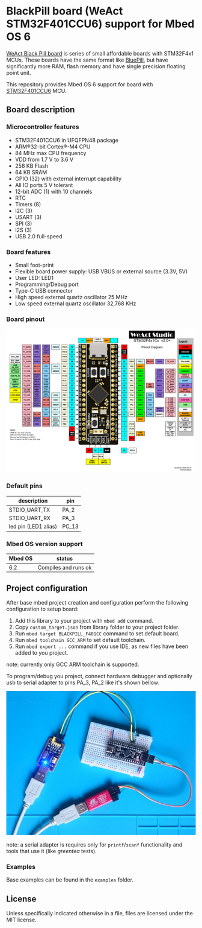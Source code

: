# BlackPill board (WeAct STM32F401CCU6) support for Mbed OS 6

[WeAct Black Pill board](https://github.com/WeActTC/MiniF4-STM32F4x1) is series of small affordable boards with STM32F4x1 MCUs.
These boards have the same format like [BluePill](https://stm32duinoforum.com/forum/wiki_subdomain/index_title_Blue_Pill.html),
but have significantly more RAM, flash memory and have single precision floating point unit.

This repository provides Mbed OS 6 support for board with [STM32F401CCU6](https://www.st.com/en/microcontrollers-microprocessors/stm32f401cc.html) MCU.

## Board description

### Microcontroller features

* STM32F401CCU6 in UFQFPN48 package
* ARM®32-bit Cortex®-M4 CPU
* 84 MHz max CPU frequency
* VDD from 1.7 V to 3.6 V
* 256 KB Flash
* 64 KB SRAM
* GPIO (32) with external interrupt capability
* All IO ports 5 V tolerant
* 12-bit ADC (1) with 10 channels
* RTC
* Timers (8)
* I2C (3)
* USART (3)
* SPI (3)
* I2S (3)
* USB 2.0 full-speed

### Board features

* Small foot-print
* Flexible board power supply: USB VBUS or external source (3.3V, 5V)
* User LED: LED1
* Programming/Debug port
* Type-C USB connector
* High speed external quartz oscillator 25 MHz
* Low speed external quartz oscillator 32,768 KHz

### Board pinout

![Board pintout](docs/STM32F4x1_PinoutDiagram_RichardBalint.png)

### Default pins

| description | pin |
|---|---|
| STDIO_UART_TX | PA_2 |
| STDIO_UART_RX | PA_3 |
| led pin (LED1 alias) | PC_13 |

### Mbed OS version support

| Mbed OS | status |
|---|---|
| 6.2 | Compiles and runs ok |

## Project configuration

After base mbed project creation and configuration perform the following configuration to setup board:

1. Add this library to your project with `mbed add` command.
2. Copy `custom_target.json` from library folder to your project folder.
3. Run `mbed target BLACKPILL_F401CC` command to set default board.
4. Run `mbed toolchain GCC_ARM` to set default toolchain.
5. Run `mbed export ...` command if you use IDE, as new files have been added to you project.

note: currently only GCC ARM toolchain is supported.

To program/debug you project, connect hardware debugger and optionally usb to serial adapter to
pins PA_3, PA_2 like it's shown bellow:
   
![Board connection](docs/debugger_connection.jpg)
   
note: a serial adapter is requires only for `printf`/`scanf` functionality and tools that use it (like *greentea* tests).

### Examples

Base examples can be found in the `examples` folder.

## License

Unless specifically indicated otherwise in a file, files are licensed under the MIT license.
